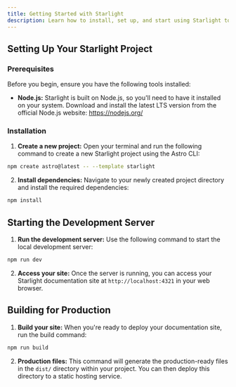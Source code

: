 ```yaml
---
title: Getting Started with Starlight
description: Learn how to install, set up, and start using Starlight to build your documentation site. 
---
```


## Setting Up Your Starlight Project

### Prerequisites

Before you begin, ensure you have the following tools installed:

* **Node.js:** Starlight is built on Node.js, so you'll need to have it installed on your system. Download and install the latest LTS version from the official Node.js website: https://nodejs.org/

### Installation

1. **Create a new project:** Open your terminal and run the following command to create a new Starlight project using the Astro CLI:

```bash
npm create astro@latest -- --template starlight
```

2. **Install dependencies:** Navigate to your newly created project directory and install the required dependencies:

```bash
npm install
``` 

## Starting the Development Server

1. **Run the development server:** Use the following command to start the local development server:

```bash
npm run dev
```

2. **Access your site:** Once the server is running, you can access your Starlight documentation site at `http://localhost:4321` in your web browser. 

## Building for Production

1. **Build your site:** When you're ready to deploy your documentation site, run the build command:

```bash
npm run build
```

2. **Production files:** This command will generate the production-ready files in the `dist/` directory within your project. You can then deploy this directory to a static hosting service. 
